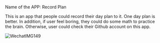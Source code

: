 Name of the APP: Record Plan

This is an app that people could record their day plan to it. One day plan is better. In addition, if user feel boring, they could do some math to practice
the brain. Otherwise, user could check their Github account on this app.




![WechatIMG149](https://user-images.githubusercontent.com/89802650/143724833-eab32c79-b5ab-4522-b848-882c9c095f6a.png)

